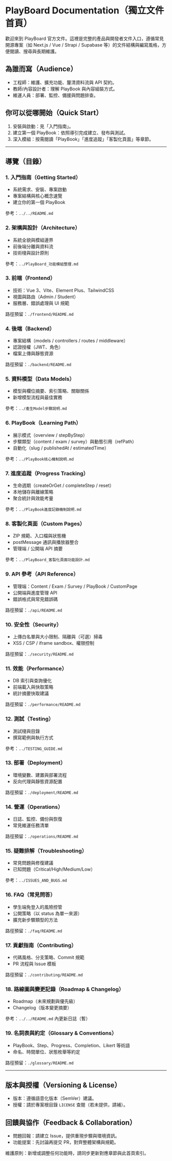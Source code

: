 # PlayBoard Documentation（獨立文件首頁）

歡迎來到 PlayBoard 官方文件。這裡是完整的產品與開發者文件入口，遵循常見開源專案（如 Next.js / Vue / Strapi / Supabase 等）的文件結構與編寫風格，方便閱讀、搜尋與長期維護。

## 為誰而寫（Audience）
- 工程師：維護、擴充功能、釐清資料流與 API 契約。
- 教師/內容設計者：理解 PlayBook 與內容組裝方式。
- 維運人員：部署、監控、備援與問題排查。

## 你可以從哪開始（Quick Start）
1. 安裝與啟動：見「入門指南」。
2. 建立第一個 PlayBook：依照導引完成建立、發布與測試。
3. 深入模組：按需閱讀「PlayBook」「進度追蹤」「客製化頁面」等章節。

---

## 導覽（目錄）

### 1. 入門指南（Getting Started）
- 系統需求、安裝、專案啟動
- 專案結構與核心概念速覽
- 建立你的第一個 PlayBook

參考：`../../README.md`

### 2. 架構與設計（Architecture）
- 系統全貌與模組邊界
- 前後端分離與資料流
- 技術棧與設計原則

參考：`../PlayBoard_功能模組整理.md`

### 3. 前端（Frontend）
- 技術：Vue 3、Vite、Element Plus、TailwindCSS
- 視圖與路由（Admin / Student）
- 服務層、錯誤處理與 UI 規範

路徑預留：`./frontend/README.md`

### 4. 後端（Backend）
- 專案結構（models / controllers / routes / middleware）
- 認證授權（JWT、角色）
- 檔案上傳與靜態資源

路徑預留：`./backend/README.md`

### 5. 資料模型（Data Models）
- 模型與欄位摘要、索引策略、關聯關係
- 新增模型流程與最佳實務

參考：`../產生Model步驟說明.md`

### 6. PlayBook（Learning Path）
- 展示模式（overview / stepByStep）
- 步驟類型（content / exam / survey）與動態引用（refPath）
- 自動化（slug / publishedAt / estimatedTime）

參考：`../PlayBook核心機制說明.md`

### 7. 進度追蹤（Progress Tracking）
- 生命週期（createOrGet / completeStep / reset）
- 本地儲存與離線策略
- 聚合統計與效能考量

參考：`../PlayBook進度記錄機制說明.md`

### 8. 客製化頁面（Custom Pages）
- ZIP 規範、入口檔與狀態機
- postMessage 通訊與播放器整合
- 管理端 / 公開端 API 摘要

參考：`../PlayBoard_客製化頁面功能設計.md`

### 9. API 參考（API Reference）
- 管理端：Content / Exam / Survey / PlayBook / CustomPage
- 公開端與進度管理 API
- 錯誤格式與常見錯誤碼

路徑預留：`./api/README.md`

### 10. 安全性（Security）
- 上傳白名單與大小限制、隔離與（可選）掃毒
- XSS / CSP / iframe sandbox、權限控制

路徑預留：`./security/README.md`

### 11. 效能（Performance）
- DB 索引與查詢優化
- 前端載入與快取策略
- 統計摘要快取建議

路徑預留：`./performance/README.md`

### 12. 測試（Testing）
- 測試棧與目錄
- 撰寫範例與執行方式

參考：`../TESTING_GUIDE.md`

### 13. 部署（Deployment）
- 環境變數、建置與部署流程
- 反向代理與靜態資源配置

路徑預留：`./deployment/README.md`

### 14. 營運（Operations）
- 日誌、監控、備份與恢復
- 常見維運任務清單

路徑預留：`./operations/README.md`

### 15. 疑難排解（Troubleshooting）
- 常見問題與修復建議
- 已知問題（Critical/High/Medium/Low）

參考：`../ISSUES_AND_BUGS.md`

### 16. FAQ（常見問答）
- 學生端免登入的風險控管
- 公開策略（以 status 為單一來源）
- 擴充新步驟類型的方法

路徑預留：`./faq/README.md`

### 17. 貢獻指南（Contributing）
- 代碼風格、分支策略、Commit 規範
- PR 流程與 Issue 模板

路徑預留：`./contributing/README.md`

### 18. 路線圖與變更記錄（Roadmap & Changelog）
- Roadmap（未來規劃與優先級）
- Changelog（版本變更摘要）

參考：`../../README.md` 內更新日誌（暫）

### 19. 名詞表與約定（Glossary & Conventions）
- PlayBook、Step、Progress、Completion、Likert 等術語
- 命名、時間單位、狀態枚舉等約定

路徑預留：`./glossary/README.md`

---

## 版本與授權（Versioning & License）
- 版本：遵循語意化版本（SemVer）建議。
- 授權：請於專案根目錄 `LICENSE` 查閱（若未提供，請補）。

## 回饋與協作（Feedback & Collaboration）
- 問題回報：請建立 Issue，提供重現步驟與環境資訊。
- 功能提案：先討論再提交 PR，對齊整體架構與規範。

維護原則：新增或調整任何功能時，請同步更新對應章節與此首頁索引。


